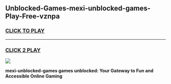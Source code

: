 
## Unblocked-Games-mexi-unblocked-games-Play-Free-vznpa
<h3>
<a href="https://premium76.site?title=mexi-unblocked-games&ref=23A">CLICK TO PLAY</a></h3>
<hr>

<h3>
<a href="https://premium76.site?title=mexi-unblocked-games&ref=23A">CLICK 2 PLAY</a>
  
</h3>

<a href="https://premium76.site?title=mexi-unblocked-games&ref=23A"><img src="https://clearcache.store/games.png"></a>


**mexi-unblocked-games games unblocked: Your Gateway to Fun and Accessible Online Gaming**
